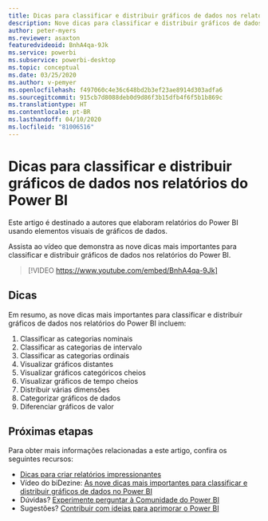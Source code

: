 ```yaml
---
title: Dicas para classificar e distribuir gráficos de dados nos relatórios do Power BI
description: Nove dicas para classificar e distribuir gráficos de dados nos elementos visuais do Power BI, no Power BI Desktop ou no serviço do Power BI.
author: peter-myers
ms.reviewer: asaxton
featuredvideoid: BnhA4qa-9Jk
ms.service: powerbi
ms.subservice: powerbi-desktop
ms.topic: conceptual
ms.date: 03/25/2020
ms.author: v-pemyer
ms.openlocfilehash: f497060c4e36c648bd2b3ef23ae8914d303adfa6
ms.sourcegitcommit: 915cb7d8088deb0d9d86f3b15dfb4f6f5b1b869c
ms.translationtype: HT
ms.contentlocale: pt-BR
ms.lasthandoff: 04/10/2020
ms.locfileid: "81006516"
---
```

# <a name="tips-to-sort-and-distribute-data-plots-in-power-bi-reports"></a>Dicas para classificar e distribuir gráficos de dados nos relatórios do Power BI

Este artigo é destinado a autores que elaboram relatórios do Power BI usando elementos visuais de gráficos de dados.

Assista ao vídeo que demonstra as nove dicas mais importantes para classificar e distribuir gráficos de dados nos relatórios do Power BI.

> [!VIDEO https://www.youtube.com/embed/BnhA4qa-9Jk]

## <a name="tips"></a>Dicas

Em resumo, as nove dicas mais importantes para classificar e distribuir gráficos de dados nos relatórios do Power BI incluem:

1. Classificar as categorias nominais
1. Classificar as categorias de intervalo
1. Classificar as categorias ordinais
1. Visualizar gráficos distantes
1. Visualizar gráficos categóricos cheios
1. Visualizar gráficos de tempo cheios
1. Distribuir várias dimensões
1. Categorizar gráficos de dados
1. Diferenciar gráficos de valor

## <a name="next-steps"></a>Próximas etapas

Para obter mais informações relacionadas a este artigo, confira os seguintes recursos:

- [Dicas para criar relatórios impressionantes](../power-bi-reports-tips-and-tricks-for-creating.md)
- Vídeo do biDezine: [As nove dicas mais importantes para classificar e distribuir gráficos de dados no Power BI](https://www.youtube.com/watch?v=BnhA4qa-9Jk)
- Dúvidas? [Experimente perguntar à Comunidade do Power BI](https://community.powerbi.com/)
- Sugestões? [Contribuir com ideias para aprimorar o Power BI](https://ideas.powerbi.com/)
